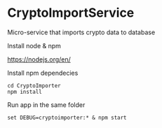 # CryptoImportService

Micro-service that imports crypto data to database

Install node & npm

https://nodejs.org/en/

Install npm dependecies
```
cd CryptoImporter
npm install
```

Run app in the same folder
```
set DEBUG=cryptoimporter:* & npm start
```


